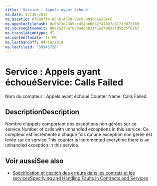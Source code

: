 ```yaml
---
title: 'Service : Appels ayant échoué'
ms.date: 03/30/2017
ms.assetid: 6f688ff4-05ab-4528-98c9-99a6ace28ec6
ms.openlocfilehash: 8c06f3d2365ac454be00a2f47037a3173dd75f89
ms.sourcegitcommit: 0be8a279af6d8a43e03141e349d3efd5d35f8767
ms.translationtype: MT
ms.contentlocale: fr-FR
ms.lasthandoff: 04/18/2019
ms.locfileid: "59145728"
---
```

# <a name="service-calls-failed"></a><span data-ttu-id="fa917-102">Service : Appels ayant échoué</span><span class="sxs-lookup"><span data-stu-id="fa917-102">Service: Calls Failed</span></span>
<span data-ttu-id="fa917-103">Nom du compteur : Appels ayant échoué.</span><span class="sxs-lookup"><span data-stu-id="fa917-103">Counter Name: Calls Failed.</span></span>  
  
## <a name="description"></a><span data-ttu-id="fa917-104">Description</span><span class="sxs-lookup"><span data-stu-id="fa917-104">Description</span></span>  
 <span data-ttu-id="fa917-105">Nombre d'appels comportant des exceptions non gérées sur ce service.</span><span class="sxs-lookup"><span data-stu-id="fa917-105">Number of calls with unhandled exceptions in this service.</span></span> <span data-ttu-id="fa917-106">Ce compteur est incrémenté à chaque fois qu'une exception non gérée est levée sur ce service.</span><span class="sxs-lookup"><span data-stu-id="fa917-106">This counter is incremented everytime there is an unhandled exception in this service.</span></span>  
  
## <a name="see-also"></a><span data-ttu-id="fa917-107">Voir aussi</span><span class="sxs-lookup"><span data-stu-id="fa917-107">See also</span></span>

- [<span data-ttu-id="fa917-108">Spécification et gestion des erreurs dans les contrats et les services</span><span class="sxs-lookup"><span data-stu-id="fa917-108">Specifying and Handling Faults in Contracts and Services</span></span>](../../../../../docs/framework/wcf/specifying-and-handling-faults-in-contracts-and-services.md)
